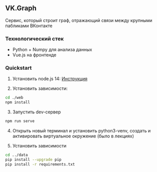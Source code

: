 ## VK.Graph

Сервис, который строит граф, отражающий связи между крупными пабликами ВКонтакте

### Технологический стек
- Python + Numpy для анализа данных
- Vue.js на фронтенде

### Quickstart
1. Установить node.js 14: [Инструкция](https://github.com/nodesource/distributions/blob/master/README.md#debinstall)

2. Установить зависимости:
  ```bash
  cd ./web
  npm install
  ```
3. Запустить dev-сервер
  ```bash
  npm run serve
  ```

4. Открыть новый терминал и установить python3-venv, создать и активировать виртуальное окружение (было в лекциях)
   
5. Установить зависимости
  ```bash
  cd ../data
  pip install --upgrade pip
  pip install -r requirements.txt
  ```
